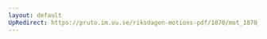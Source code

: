 ```yaml
---
layout: default
UpRedirect: https://pruto.im.uu.se/riksdagen-motions-pdf/1870/mot_1870__ak__256/mot_1870__ak__256-001.pdf
---
```

